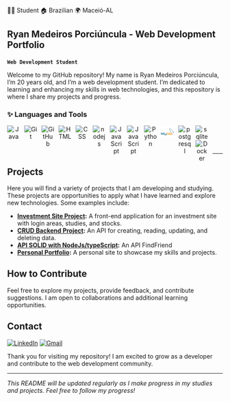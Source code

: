 👨‍💻 Student 🏠 Brazilian 🌍 Maceió-AL

## Ryan Medeiros Porciúncula -  Web Development Portfolio

**`Web Development Student`**

Welcome to my GitHub repository! My name is Ryan Medeiros Porciúncula, I’m 20 years old, and I’m a web development student. I’m dedicated to learning and enhancing my skills in web technologies, and this repository is where I share my projects and progress.

### ✨ Languages and Tools

<p align="center">
  <img align="left" alt="Java" width="30px" style="padding-right:10px;" src="https://cdn.jsdelivr.net/gh/devicons/devicon/icons/java/java-original.svg"/>
  <img align="left" alt="Git" width="30px" style="padding-right:10px;" src="https://cdn.jsdelivr.net/gh/devicons/devicon/icons/git/git-original.svg" />
  <img align="left" alt="GitHub" width="30px" style="padding-right:10px;" src="https://cdn.jsdelivr.net/gh/devicons/devicon/icons/github/github-original.svg" />
  <img align="left" alt="HTML" width="30px" style="padding-right:10px;" src="https://cdn.jsdelivr.net/gh/devicons/devicon/icons/html5/html5-plain.svg" />
  <img align="left" alt="CSS" width="30px" style="padding-right:10px;" src="https://cdn.jsdelivr.net/gh/devicons/devicon/icons/css3/css3-plain.svg" />
  <img align="left" alt="nodejs" width="30px" style="padding-right:10px;" src="https://cdn.jsdelivr.net/gh/devicons/devicon/icons/typescript/typescript-plain.svg" />
  <img align="left" alt="JavaScript" width="30px" style="padding-right:10px;" src="https://cdn.jsdelivr.net/gh/devicons/devicon/icons/nodejs/nodejs-plain.svg" />
  <img align="left" alt="JavaScript" width="30px" style="padding-right:10px;" src="https://cdn.jsdelivr.net/gh/devicons/devicon/icons/javascript/javascript-plain.svg" />
  <img align="left" alt="Python" width="30px" style="padding-right:10px;" src="https://cdn.jsdelivr.net/gh/devicons/devicon/icons/python/python-plain.svg" />
  <img align="left" alt="MySQL" width="30px" style="padding-right:10px;" src="https://github.com/devicons/devicon/blob/v2.16.0/icons/mysql/mysql-original-wordmark.svg" />
  <img align="left" alt="postgresql" width="30px" style="padding-right:10px;" src="https://cdn.jsdelivr.net/gh/devicons/devicon/icons/postgresql/postgresql-plain.svg" />
  <img align="left" alt="sqlite" width="30px" style="padding-right:10px;" src="https://cdn.jsdelivr.net/gh/devicons/devicon/icons/sqlite/sqlite-plain.svg" />
  <img align="left" alt="Docker" width="30px" style="padding-right:10px;" src="https://cdn.jsdelivr.net/gh/devicons/devicon/icons/docker/docker-plain.svg" />
</p>

</br>
</br>
</br>

---

## Projects

Here you will find a variety of projects that I am developing and studying. These projects are opportunities to apply what I have learned and explore new technologies. Some examples include:

- **[Investment Site Project](https://github.com/Ryanmedeirosp/Projeto-Integrador):** A front-end application for an investment site with login areas, studies, and stocks.
- **[CRUD Backend Project](https://github.com/juneonju/Back-End-Projeto-Integrador):** An API for creating, reading, updating, and deleting data.
- **[API SOLID with NodeJs/typeScript](https://github.com/Ryanmedeirosp/api-solid-node-com-ts):** An API FindFriend
- **[Personal Portfolio](https://ryanmedeirosp.github.io/PersonalSite):** A personal site to showcase my skills and projects.

## How to Contribute

Feel free to explore my projects, provide feedback, and contribute suggestions. I am open to collaborations and additional learning opportunities.

## Contact

<a href="https://www.linkedin.com/in/ryan-medeiros-porciuncula-796b92246/"><img src="https://img.shields.io/badge/linkedin-%231E77B2.svg?&style=for-the-badge&logo=linkedin&logoColor=white" alt="LinkedIn"></a>
<a href="mailto:ryan.mporciuncula@gmail.com"><img src="https://img.shields.io/badge/-ryan.mporciuncula@gmail.com-c62828?style=for-the-badge&logo=gmail&labelColor=8e0000&logoColor=white" alt="Gmail"></a>


Thank you for visiting my repository! I am excited to grow as a developer and contribute to the web development community.

---

*This README will be updated regularly as I make progress in my studies and projects. Feel free to follow my progress!*







